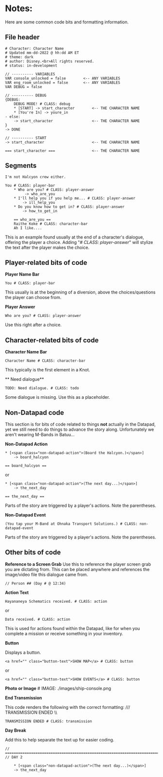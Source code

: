 # Notes:

Here are some common code bits and formatting information.

## File header
    # Character: Character Name
    # Updated mm-dd-2022 @ hh:dd AM ET
    # theme: dark
    # author: Disney.<br>All rights reserved.
    # status: in-development
    
    // ---------- VARIABLES
    VAR console_unlocked = false		<-- ANY VARIABLES
    VAR eng_room_unlocked = false		<-- ANY VARIABLES
    VAR DEBUG = false
    
    // ---------- DEBUG
    {DEBUG:
		DEBUG MODE! # CLASS: debug
    	* [START] -> start_character		<-- THE CHARACTER NAME
    	* [You're In] -> youre_in
    - else:
        -> start_character					<-- THE CHARACTER NAME
    }
    -> DONE
    
    // ---------- START
    -> start_character						<-- THE CHARACTER NAME
    
    === start_character ===					<-- THE CHARACTER NAME

## Segments

    I'm not Halcyon crew either.
    
    You # CLASS: player-bar
	    * Who are you? # CLASS: player-answer
	         -> who_are_you
	    * I'll help you if you help me... # CLASS: player-answer
	        -> ill_help_you
	    * Do you know how to get in? # CLASS: player-answer
	        -> how_to_get_in
	    
	    == who_are_you ==
	    Raithe Koke # CLASS: character-bar
	    Ah I like....

This is an example found usually at the end of a character's dialogue, offering the player a choice. Adding "*# CLASS: player-answer*" will stylize the text after the player makes the choice.

## Player-related bits of code
**Player Name Bar**

    You # CLASS: player-bar

This usually is at the beginning of a diversion, above the choices/questions the player can choose from.

**Player Answer**

    Who are you? # CLASS: player-answer
Use this right after a choice.

## Character-related bits of code

**Character Name Bar**

    Character Name # CLASS: character-bar

This typically is the first element in a Knot.

** Need dialogue**

    TODO: Need dialogue. # CLASS: todo

Some dialogue is missing. Use this as a placeholder.

## Non-Datapad code
This section is for bits of code related to things **not** actually in the Datapad, yet we still need to do things to advance the story along. Unfortunately we aren't wearing M-Bands in Batuu...
 
**Non-Datapad Action**

    * [<span class="non-datapad-action">(Board the Halcyon.)</span>]
        -> board_halcyon
        
    == board_halcyon ==

or

    * [<span class="non-datapad-action">(The next day...)</span>]
        -> the_next_day
        
    == the_next_day ==
 
Parts of the story are triggered by a player's actions. Note the parentheses.

**Non-Datapad Event**

    (You tap your M-Band at Ohnaka Transport Solutions.) # CLASS: non-datapad-event
Parts of the story are triggered by a player's actions. Note the parentheses.

## Other bits of code

**Reference to a Screen Grab**
Use this to reference the player screen grab you are dictating from. This can be placed anywhere and references the image/video file this dialogue came from.

    // Person ## (Day # @ 12:34)

**Action Text**

    Hayananeya Schematics received. # CLASS: action

or

    Data received. # CLASS: action

This is used for actions found within the Datapad, like for when you complete a mission or receive something in your inventory.

**Button**

Displays a button.

    <a href="" class="button-text">SHOW MAP</a> # CLASS: button

or 

    <a href="" class="button-text">SHOW EVENTS</a> # CLASS: button

**Photo or Image**
	# IMAGE: ./images/ship-console.png


**End Transmission**

This code renders the following with the correct formatting: /// TRANSMISSION ENDED \\\

    TRANSMISSION ENDED # CLASS: transmission

**Day Break**

Add this to help separate the text up for easier coding.

    // ============================================================================
    // DAY 2
    
        * [<span class="non-datapad-action">(The next day...)</span>]
        -> the_next_day
    